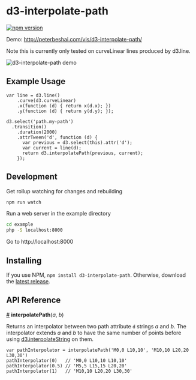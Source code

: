 # d3-interpolate-path

[![npm version](https://badge.fury.io/js/d3-interpolate-path.svg)](https://badge.fury.io/js/d3-interpolate-path)

Demo: http://peterbeshai.com/vis/d3-interpolate-path/

Note this is currently only tested on curveLinear lines produced by d3.line.

![d3-interpolate-path demo](http://peterbeshai.com/vis/d3-interpolate-path/d3-interpolate-path-demo.gif)

## Example Usage

```
var line = d3.line()
    .curve(d3.curveLinear)
    .x(function (d) { return x(d.x); })
    .y(function (d) { return y(d.y); });

d3.select('path.my-path')
  .transition()
    .duration(2000)
    .attrTween('d', function (d) {
      var previous = d3.select(this).attr('d');
      var current = line(d);
      return d3.interpolatePath(previous, current);
    });
```


## Development

Get rollup watching for changes and rebuilding

```bash
npm run watch
```

Run a web server in the example directory

```bash
cd example
php -S localhost:8000
```

Go to http://localhost:8000


## Installing

If you use NPM, `npm install d3-interpolate-path`. Otherwise, download the [latest release](https://github.com/pbeshai/d3-interpolate-path/releases/latest).

## API Reference


<a href="#interpolatePath" name="interpolatePath">#</a> <b>interpolatePath</b>(*a*, *b*)

Returns an interpolator between two path attribute `d` strings *a* and *b*. The interpolator extends *a* and *b* to have the same number of points before using [d3.interpolateString](https://github.com/d3/d3-interpolate#interpolateString) on them.

```
var pathInterpolator = interpolatePath('M0,0 L10,10', 'M10,10 L20,20 L30,30')
pathInterpolator(0)   // 'M0,0 L10,10 L10,10'
pathInterpolator(0.5) // 'M5,5 L15,15 L20,20'
pathInterpolator(1)   // 'M10,10 L20,20 L30,30'
```